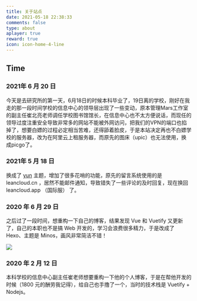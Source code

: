 ```yaml
---
title: 关于站点
date: 2021-05-18 22:38:33
comments: false
type: about
aplayer: true
reward: true
icon: icon-home-4-line
---
```


## Time

### 2021年 6 月 20 日

今天是去研究所的第一天，6月18日的时候本科毕业了，19日离的学校，刚好在我走的那一段时间学校的信息中心的领导层出现了一些变动，原本管理Mars工作室的副主任崔北亮老师调任学校图书馆馆长，在信息中心也不太方便说话，而现任的领导过度注重安全导致非常多的网站不能被外网访问，把我们的VPN的端口也掐掉了，想要白嫖的过程必定相当苦难，还得舔着脸皮，于是本站决定再也不白嫖学校的服务器，改为在阿里云上租服务器，而原先的图床（upic）也无法使用，换成picgo了。

### 2021年 5 月 18 日

换成了 [yun](https://github.com/YunYouJun/hexo-theme-yun) 主题，增加了很多花哨的功能，原先的留言系统使用的是 leancloud.cn ，居然不能邮件通知，导致错失了一些评论的及时回复，现在换回 leancloud.app （国际服） 了。

### 2020 年 6 月 29 日

之后过了一段时间，想重构一下自己的博客，结果发现 Vue 和 Vuetify 又更新了，自己的本职也不是搞 Web 开发的，学习会浪费很多精力，于是改成了 Hexo、主题是 Minos，画风非常简洁不错！

![](https://leiblog.wang/static/image/2021/5/blog-minos.png)

### 2020 年 2 月 12 日

本科学校的信息中心副主任崔老师想要重构一下他的个人博客，于是在帮他开发的时候（1800 元的酬劳我记得），给自己也手撸了一个，当时的技术栈是 Vuetify + Nodejs。
